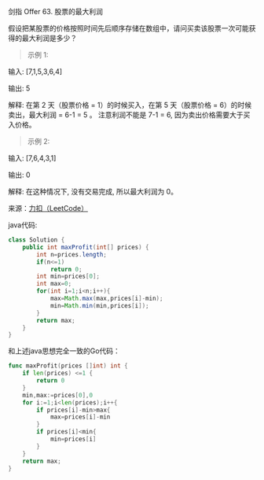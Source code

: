 剑指 Offer 63. 股票的最大利润

假设把某股票的价格按照时间先后顺序存储在数组中，请问买卖该股票一次可能获得的最大利润是多少？

>示例 1:

输入: [7,1,5,3,6,4]

输出: 5

解释: 在第 2 天（股票价格 = 1）的时候买入，在第 5 天（股票价格 = 6）的时候卖出，最大利润 = 6-1 = 5 。
     注意利润不能是 7-1 = 6, 因为卖出价格需要大于买入价格。

>示例 2:

输入: [7,6,4,3,1]

输出: 0

解释: 在这种情况下, 没有交易完成, 所以最大利润为 0。

来源：[力扣（LeetCode）](https://leetcode-cn.com/problems/gu-piao-de-zui-da-li-run-lcof)

java代码:

```java
class Solution {
    public int maxProfit(int[] prices) {
        int n=prices.length;
        if(n<=1)
            return 0;
        int min=prices[0];
        int max=0;
        for(int i=1;i<n;i++){
            max=Math.max(max,prices[i]-min);
            min=Math.min(min,prices[i]);          
        }
        return max;
    }
}
```

和上述java思想完全一致的Go代码：
```go
func maxProfit(prices []int) int {
    if len(prices) <=1 {
        return 0
    }
    min,max:=prices[0],0
    for i:=1;i<len(prices);i++{
        if prices[i]-min>max{
            max=prices[i]-min
        }
        if prices[i]<min{
            min=prices[i]
        }
    }
    return max;
}
```
